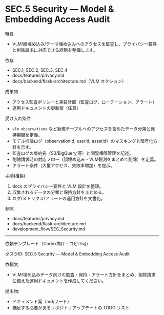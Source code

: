 # SEC.5 Security — Model & Embedding Access Audit

概要
- VLM/顔埋め込み/テーマ埋め込みへのアクセスを監査し、プライバシー要件と削除請求に対応できる統制を整備します。

依存
- SEC.1, SEC.2, SEC.3, SEC.4
- docs/features/privacy.md
- docs/backend/flask-architecture.md（VLM セクション）

成果物
- アクセス監査ポリシーと実装計画（監査ログ、ローテーション、アラート）
- 運用ドキュメントの更新案（任意）

受け入れ条件
- `vlm_observations` など新規テーブルへのアクセスを含めたデータ分類と保持期間を定義。
- モデル推論ログ（observationId, userId, assetId）のマスキングと暗号化方針を示す。
- 監査ログの集約先（S3/BigQuery 等）と閲覧権限管理を記述。
- 削除請求時の対応フロー（顔埋め込み・VLM観測をまとめて削除）を定義。
- アラート条件（大量アクセス、失敗率増加）を提示。

手順(推奨)
1) docs のプライバシー要件と VLM 設計を整理。
2) 収集されるデータの分類と保持方針をまとめる。
3) ログ/メトリクス/アラートの運用方針を文書化。

参照
- docs/features/privacy.md
- docs/backend/flask-architecture.md
- development_flow/SEC_Security.md

---
依頼テンプレート（Codex向け・コピペ可）

タスクID: SEC.5 Security — Model & Embedding Access Audit

依頼文:
- VLM/埋め込みデータ向けの監査・保持・アラート方針をまとめ、削除請求に備えた運用ドキュメントを作成してください。

提出物:
- ドキュメント案（md/ノート）
- 補足する必要があるリポジトリアップデートの TODO リスト
